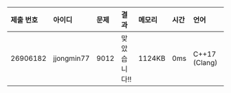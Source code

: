 |제출 번호|아이디|문제|결과|메모리|시간|언어|코드길이|
|:---|:---|:---|:---|:---|:---|:---|:---|
|26906182|jjongmin77|9012|맞았습니다!!|1124KB|0ms|C++17 (Clang)|915B|
